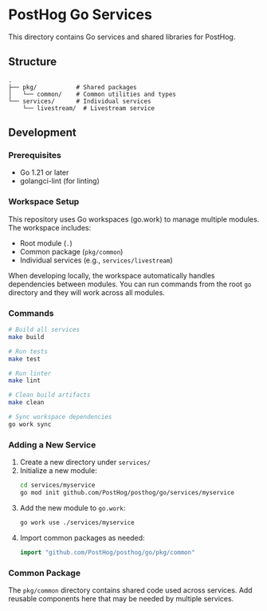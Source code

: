 # PostHog Go Services

This directory contains Go services and shared libraries for PostHog.

## Structure

```
.
├── pkg/           # Shared packages
│   └── common/    # Common utilities and types
└── services/      # Individual services
    └── livestream/  # Livestream service
```

## Development

### Prerequisites

-   Go 1.21 or later
-   golangci-lint (for linting)

### Workspace Setup

This repository uses Go workspaces (go.work) to manage multiple modules. The workspace includes:

-   Root module (`.`)
-   Common package (`pkg/common`)
-   Individual services (e.g., `services/livestream`)

When developing locally, the workspace automatically handles dependencies between modules. You can run commands from the root `go` directory and they will work across all modules.

### Commands

```bash
# Build all services
make build

# Run tests
make test

# Run linter
make lint

# Clean build artifacts
make clean

# Sync workspace dependencies
go work sync
```

### Adding a New Service

1. Create a new directory under `services/`
2. Initialize a new module:
    ```bash
    cd services/myservice
    go mod init github.com/PostHog/posthog/go/services/myservice
    ```
3. Add the new module to `go.work`:
    ```bash
    go work use ./services/myservice
    ```
4. Import common packages as needed:
    ```go
    import "github.com/PostHog/posthog/go/pkg/common"
    ```

### Common Package

The `pkg/common` directory contains shared code used across services. Add reusable components here that may be needed by multiple services.
